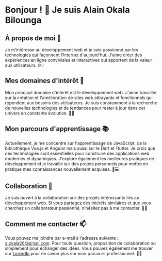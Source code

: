 # Bonjour ! 👋 Je suis Alain Okala Bilounga

## À propos de moi 💼
Je m'intéresse au développement web et je suis passionné par les technologies qui façonnent l'Internet d'aujourd'hui. J'aime créer des expériences en ligne conviviales et interactives qui apportent de la valeur aux utilisateurs. 🌐💡

## Mes domaines d'intérêt 🌟
Mon principal domaine d'intérêt est le développement web. J'aime travailler sur la création et l'amélioration de sites web attrayants et fonctionnels qui répondent aux besoins des utilisateurs. Je suis constamment à la recherche de nouvelles technologies et de tendances pour rester à jour dans cet univers en constante évolution. 🚀🔧

## Mon parcours d'apprentissage 📚
Actuellement, je me concentre sur l'apprentissage de JavaScript, de la bibliothèque Vue.js et Angular mais aussi sur le Dart et Flutter. Je crois que ces technologies sont essentielles pour construire des applications web modernes et dynamiques. J'explore également les meilleures pratiques de développement et je travaille sur des projets personnels pour mettre en pratique mes connaissances nouvellement acquises. 📖💻

## Collaboration 👥
Je suis ouvert à la collaboration sur des projets intéressants liés au développement web. Si vous partagez des intérêts similaires et que vous cherchez un collaborateur passionné, n'hésitez pas à me contacter. 🤝🌐

## Comment me contacter 📫
Vous pouvez me joindre par e-mail à l'adresse suivante : a.okala26@gmail.com. Pour toute question, proposition de collaboration ou simplement pour échanger des idées. Vous pouvez également me trouver sur [LinkedIn](https://www.linkedin.com/in/alain-okala-bilounga-31328b280/) pour en savoir plus sur mon parcours professionnel. 💬📧

<!---
Alain266/Alain266 est un dépôt ✨ spécial ✨ car son fichier `README.md` (ce fichier) apparaît sur votre profil GitHub.
Vous pouvez cliquer sur le lien "Aperçu" pour voir vos modifications.
--->
